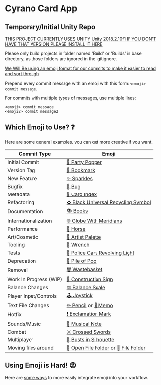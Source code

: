 # Cyrano Card App
## Temporary/Initial Unity Repo

[THIS PROJECT CURRENTLY USES UNITY Unity 2018.2.10f1 IF YOU DON'T HAVE THAT VERSION PLEASE INSTALL IT HERE](https://unity3d.com/get-unity/download/archive)

Please only build projects in folder named 'Build' or 'Builds' in base directory, as those folders are ignored in the .gitignore.

[We Will Be using an emoji format for our commits to make it easier to read and sort through](https://github.com/dannyfritz/commit-message-emoji)

Prepend every commit message with an emoji with this form:
`<emoji> commit message`.

For commits with multiple types of messages, use multiple lines:
```
<emoji> commit message
<emoji2> commit message2
```

## Which Emoji to Use? ❓

Here are some general examples, you can get more creative if you want.

Commit Type | Emoji
----------  | -----
Initial Commit | [🎉 Party Popper](http://emojipedia.org/party-popper/)
Version Tag | [🔖 Bookmark](http://emojipedia.org/bookmark/)
New Feature | [✨ Sparkles](http://emojipedia.org/sparkles/)
Bugfix | [🐛 Bug](http://emojipedia.org/bug/)
Metadata | [📇 Card Index](http://emojipedia.org/card-index/)
Refactoring | [♻️ Black Universal Recycling Symbol](http://emojipedia.org/black-universal-recycling-symbol/)
Documentation | [📚 Books](http://emojipedia.org/books/)
Internationalization | [🌐 Globe With Meridians](http://emojipedia.org/globe-with-meridians/)
Performance | [🐎 Horse](http://emojipedia.org/horse/)
Art/Cosmetic | [🎨 Artist Palette](http://emojipedia.org/artist-palette/)
Tooling | [🔧 Wrench](http://emojipedia.org/wrench/)
Tests | [🚨 Police Cars Revolving Light](http://emojipedia.org/police-cars-revolving-light/)
Deprecation | [💩 Pile of Poo](http://emojipedia.org/pile-of-poo/)
Removal | [🗑️ Wastebasket](http://emojipedia.org/wastebasket/)
Work In Progress (WIP) | [🚧 Construction Sign](http://emojipedia.org/construction-sign/)
Balance Changes | [⚖ Balance Scale](https://emojipedia.org/scales/)
Player Input/Controls | [🕹️ Joystick](https://emojipedia.org/joystick/)
Text File Changes | [✏ Pencil](https://emojipedia.org/pencil/) or [📝 Memo](https://emojipedia.org/memo/)
Hotfix | [❗ Exclamation Mark](https://emojipedia.org/heavy-exclamation-mark-symbol/)
Sounds/Music | [🎵 Musical Note](https://emojipedia.org/musical-note/)
Combat | [⚔️ Crossed Swords](https://emojipedia.org/crossed-swords/) 
Multiplayer | [👥 Busts in Silhouette](https://emojipedia.org/busts-in-silhouette)
Moving files around | [📂 Open File Folder](https://emojipedia.org/open-file-folder/) or [📁 File Folder](https://emojipedia.org/file-folder/)
## Using Emoji is Hard! 😡

Here are [some ways](https://github.com/dannyfritz/commit-message-emoji/blob/master/INTEGRATIONS.md) to more easily integrate emoji into your workflow.
